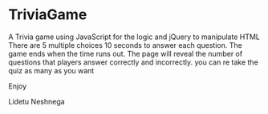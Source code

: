 # TriviaGame

A Trivia game using JavaScript for the logic and jQuery to manipulate HTML
There are 5 multiple choices 
10 seconds to answer each question.
The game ends when the time runs out. The page will reveal the number of questions that players answer correctly and incorrectly.
you can re take the quiz as many as you want

Enjoy 

Lidetu Neshnega
